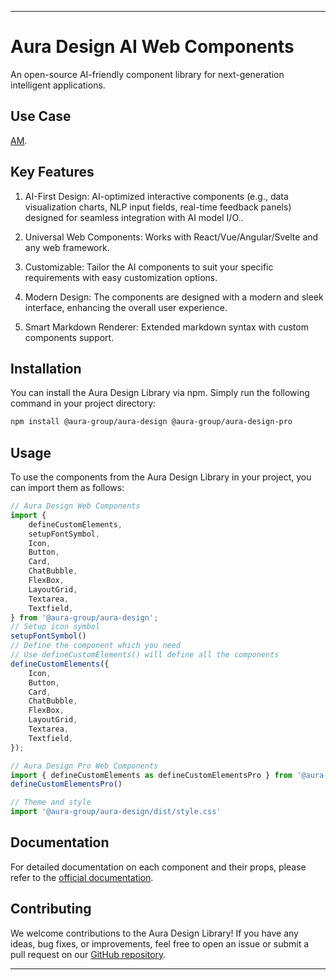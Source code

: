 
---

# Aura Design AI Web Components

An open-source AI-friendly component library for next-generation intelligent applications. 

## Use Case
[AM](https://a-m.love/).

## Key Features
1. AI-First Design:  AI-optimized interactive components (e.g., data visualization charts, NLP input fields, real-time feedback panels) designed for seamless integration with AI model I/O..

2. Universal Web Components: Works with React/Vue/Angular/Svelte and any web framework.

3. Customizable: Tailor the AI components to suit your specific requirements with easy customization options.

4. Modern Design: The components are designed with a modern and sleek interface, enhancing the overall user experience.

5. Smart Markdown Renderer: Extended markdown syntax with custom components support.


## Installation

You can install the Aura Design Library via npm. Simply run the following command in your project directory:

```bash
npm install @aura-group/aura-design @aura-group/aura-design-pro
```

## Usage

To use the components from the Aura Design Library in your project, you can import them as follows:

```javascript
// Aura Design Web Components
import {
    defineCustomElements,
    setupFontSymbol,
    Icon,
    Button,
    Card,
    ChatBubble,
    FlexBox,
    LayoutGrid,
    Textarea,
    Textfield,
} from '@aura-group/aura-design';
// Setup icon symbol
setupFontSymbol()
// Define the component which you need
// Use defineCustomElements() will define all the components
defineCustomElements({
    Icon,
    Button,
    Card,
    ChatBubble,
    FlexBox,
    LayoutGrid,
    Textarea,
    Textfield,
});

// Aura Design Pro Web Components
import { defineCustomElements as defineCustomElementsPro } from '@aura-group/aura-design-pro';
defineCustomElementsPro()

// Theme and style
import '@aura-group/aura-design/dist/style.css'
```

## Documentation

For detailed documentation on each component and their props, please refer to the [official documentation](https://aura-design.deno.dev/?path=/docs/components-button--docs).

## Contributing

We welcome contributions to the Aura Design Library! If you have any ideas, bug fixes, or improvements, feel free to open an issue or submit a pull request on our [GitHub repository](https://github.com/fromatlantis/aura-group).

---
